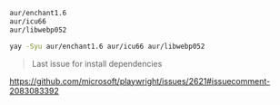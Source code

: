 ```bash
aur/enchant1.6  
aur/icu66  
aur/libwebp052
```

```bash
yay -Syu aur/enchant1.6 aur/icu66 aur/libwebp052
```

> Last issue for install dependencies

https://github.com/microsoft/playwright/issues/2621#issuecomment-2083083392
